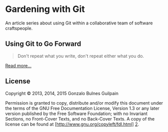 Gardening with Git
==================

An article series about using Git within a collaborative team of
software craftspeople.

Using Git to Go Forward
-----------------------

> Don't repeat what you write, don't repeat either what you do.

[Read more...](using_git_to_go_forward/README.md)




License
-------

Copyright &copy; 2013, 2014, 2015 Gonzalo Bulnes Guilpain

Permission is granted to copy, distribute and/or modify this document under the terms
of the GNU Free Documentation License, Version 1.3 or any later version published by
the Free Software Foundation; with no Invariant Sections, no Front-Cover Texts, and
no Back-Cover Texts. A copy of the license can be found at
[http://www.gnu.org/copyleft/fdl.html] [2].

  [2]: http://www.gnu.org/copyleft/fdl.html

